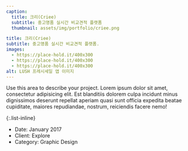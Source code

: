 ```yaml
---
caption:
  title: 크리(Criee)
  subtitle: 중고명품 실시간 비교견적 플랫폼
  thumbnail: assets/img/portfolio/criee.png

title: 크리(Criee)
subtitle: 중고명품 실시간 비교견적 플랫폼.
images:
  - https://place-hold.it/400x300
  - https://place-hold.it/400x300
  - https://place-hold.it/400x300
alt: LUSH 프레시세일 앱 이미지
---
```


Use this area to describe your project. Lorem ipsum dolor sit amet, consectetur adipisicing elit. Est blanditiis dolorem culpa incidunt minus dignissimos deserunt repellat aperiam quasi sunt officia expedita beatae cupiditate, maiores repudiandae, nostrum, reiciendis facere nemo!

{:.list-inline}

- Date: January 2017
- Client: Explore
- Category: Graphic Design
